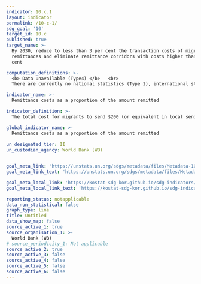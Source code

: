 ```yaml
---
indicator: 10.c.1
layout: indicator
permalink: /10-c-1/
sdg_goal: '10'
target_id: 10.c
published: true
target_name: >-
  By 2030, reduce to less than 3 per cent the transaction costs of migrant
  remittances and eliminate remittance corridors with costs higher than 5 per
  cent

computation_definitions: >-
  <b> Data unavailable (Type4) </b>   <br>
  There are currently no national statistics (Type 1), international statistics (Type 2), or alternative national statistics (Type 3) available. The Data of Type 1, type 2, or type 3 can be also included in case of temporary unavailability.

indicator_name: >-
  Remittance costs as a proportion of the amount remitted

indicator_definition: >-
  The total cost for migrants to send $200 (or equivalent in local sending currency) expressed as a proportion of the amount remitted. The remittance costs include remittance fees and foreign exchange margins.

global_indicator_name: >-
  Remittance costs as a proportion of the amount remitted
  
un_designated_tier: II
un_custodian_agency: World Bank (WB)


goal_meta_link: 'https://unstats.un.org/sdgs/metadata/files/Metadata-10-0c-01.pdf'
goal_meta_link_text: 'https://unstats.un.org/sdgs/metadata/files/Metadata-10-0c-01.pdf'

goal_meta_local_link: 'https://kostat-sdg-kor.github.io/sdg-indicators/public/data/Metadata-10-0c-01_ENG.pdf'
goal_meta_local_link_text: 'https://kostat-sdg-kor.github.io/sdg-indicators/public/data/Metadata-10-0c-01_ENG.pdf'

reporting_status: notapplicable
data_non_statistical: false
graph_type: line
title: Untitled
data_show_map: false
source_active_1: true
source_organisation_1: >-
  World Bank (WB)
# source_periodicity_1: Not applicable
source_active_2: true
source_active_3: false
source_active_4: false
source_active_5: false
source_active_6: false
---
```

